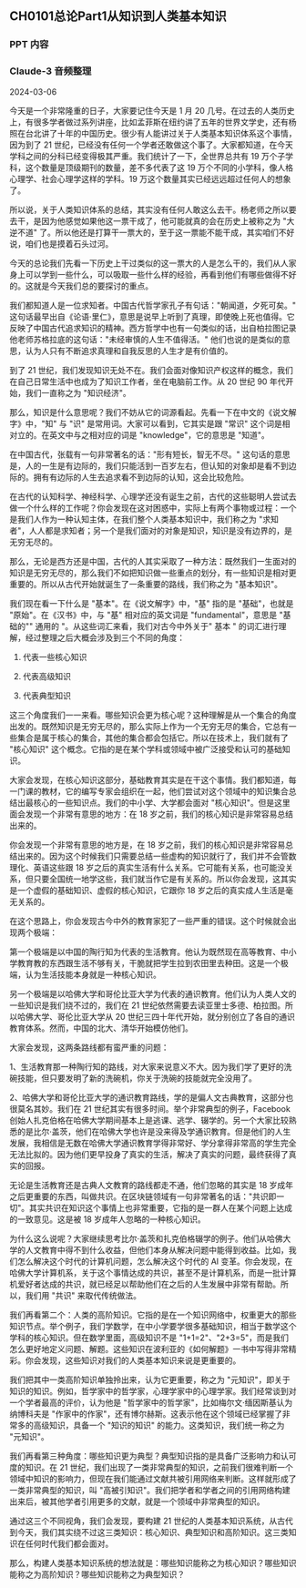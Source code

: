 ## CH0101总论Part1从知识到人类基本知识

### PPT 内容

### Claude-3 音频整理

2024-03-06

今天是一个非常隆重的日子，大家要记住今天是 1 月 20 几号。在过去的人类历史上，有很多学者做过系列讲座，比如孟菲斯在纽约讲了五年的世界文学史，还有杨照在台北讲了十年的中国历史。很少有人能讲过关于人类基本知识体系这个事情，因为到了 21 世纪，已经没有任何一个学者还敢做这个事了。大家都知道，在今天学科之间的分科已经变得极其严重。我们统计了一下，全世界总共有 19 万个子学科，这个数量是顶级期刊的数量，差不多代表了这 19 万个不同的小学科，像人格心理学、社会心理学这样的学科。19 万这个数量其实已经远远超过任何人的想象了。

所以说，关于人类知识体系的总结，其实没有任何人敢这么去干。杨老师之所以要去干，是因为他感觉如果他这一票干成了，他可能就真的会在历史上被称之为 "大逆不道" 了。所以他还是打算干一票大的，至于这一票能不能干成，其实咱们不好说，咱们也是摸着石头过河。

今天的总论我们先看一下历史上干过类似的这一票大的人是怎么干的，我们从人家身上可以学到一些什么，可以吸取一些什么样的经验，再看到他们有哪些做得不好的。这就是今天我们总的要探讨的重点。

我们都知道人是一位求知者。中国古代哲学家孔子有句话："朝闻道，夕死可矣。" 这句话最早出自《论语·里仁》，意思是说早上听到了真理，即使晚上死也值得。它反映了中国古代追求知识的精神。西方哲学中也有一句类似的话，出自柏拉图记录他老师苏格拉底的这句话："未经审慎的人生不值得活。" 他们也说的是类似的意思，认为人只有不断追求真理和自我反思的人生才是有价值的。

到了 21 世纪，我们发现知识无处不在。我们会面对像知识产权这样的概念，我们在自己日常生活中也成为了知识工作者，坐在电脑前工作。从 20 世纪 90 年代开始，我们一直称之为 "知识经济"。

那么，知识是什么意思呢？我们不妨从它的词源看起。先看一下在中文的《说文解字》中，"知" 与 "识" 是常用词。大家可以看到，它其实是跟 "常识" 这个词是相对立的。在英文中与之相对应的词是 "knowledge"，它的意思是 "知道"。

在中国古代，张载有一句非常著名的话："形有短长，智无不尽。" 这句话的意思是，人的一生是有边际的，我们只能活到一百岁左右，但认知的对象却是看不到边际的。拥有有边际的人生去追求看不到边际的认知，这会比较危险。

在古代的认知科学、神经科学、心理学还没有诞生之前，古代的这些聪明人尝试去做一个什么样的工作呢？你会发现在这对困惑中，实际上有两个事物或过程：一个是我们人作为一种认知主体，在我们整个人类基本知识中，我们称之为 "求知者"，人人都是求知者；另一个是我们面对的对象是知识，知识是没有边界的，是无穷无尽的。

那么，无论是西方还是中国，古代的人其实采取了一种方法：既然我们一生面对的知识是无穷无尽的，那么我们不如把知识做一些重点的划分，有一些知识是相对更重要的。所以从古代开始就诞生了一条重要的路线，我们称之为 "基本知识"。

我们现在看一下什么是 "基本"。在《说文解字》中，"基" 指的是 "基础"，也就是 "原始"。在《汉书》中，与 "基" 相对应的英文词是 "fundamental"，意思是 "基础的"" 通用的 "。从这些词汇来看，我们对古今中外关于" 基本 " 的词汇进行理解，经过整理之后大概会涉及到三个不同的角度：

1. 代表一些核心知识

2. 代表高级知识

3. 代表典型知识

这三个角度我们一一来看。哪些知识会更为核心呢？这种理解是从一个集合的角度出发的。既然知识是无穷无尽的，那么实际上作为一个无穷无尽的集合，它总有一些集合是属于核心的集合，其他的集合都会包括它。所以在技术上，我们就有了 "核心知识" 这个概念。它指的是在某个学科或领域中被广泛接受和认可的基础知识。

大家会发现，在核心知识这部分，基础教育其实是在干这个事情。我们都知道，每一门课的教材，它的编写专家会组织在一起，他们尝试对这个领域中的知识集合总结出最核心的一些知识点。我们的中小学、大学都会面对 "核心知识"。但是这里面会发现一个非常有意思的地方：在 18 岁之前，我们的核心知识是非常容易总结出来的。

你会发现一个非常有意思的地方是，在 18 岁之前，我们的核心知识是非常容易总结出来的。因为这个时候我们只需要总结一些虚构的知识就行了，我们并不会管数理化、英语这些跟 18 岁之后的真实生活有什么关系。它可能有关系，也可能没关系，但只要全国统一地学这些，我们就当作它是有关系的。所以你会发现，这其实是一个虚假的基础知识、虚假的核心知识，它跟你 18 岁之后的真实成人生活是毫无关系的。

在这个思路上，你会发现古今中外的教育家犯了一些严重的错误。这个时候就会出现两个极端：

第一个极端是以中国的陶行知为代表的生活教育。他认为既然现在高等教育、中小学教育教的东西跟生活不够有关，干脆就把学生拉到农田里去种田。这是一个极端，认为生活技能本身就是一种核心知识。

另一个极端是以哈佛大学和哥伦比亚大学为代表的通识教育。他们认为人类人文的一些知识是我们绕不过的，我们在 21 世纪依然需要去读亚里士多德、柏拉图。所以哈佛大学、哥伦比亚大学从 20 世纪三四十年代开始，就分别创立了各自的通识教育体系。然而，中国的北大、清华开始模仿他们。

大家会发现，这两条路线都有蛮严重的问题：

1、生活教育那一种陶行知的路线，对大家来说意义不大。因为我们学了更好的洗碗技能，但只要发明了新的洗碗机，你关于洗碗的技能就完全没用了。

2、哈佛大学和哥伦比亚大学的通识教育路线，学的是偏人文古典教育，这部分也很莫名其妙。我们在 21 世纪其实有很多时间。举个非常典型的例子，Facebook 创始人扎克伯格在哈佛大学期间基本上是逃课、逃学、辍学的。另一个大家比较熟悉的是比尔·盖茨，他们在哈佛大学也许是没来得及学通识教育。但是他们的人生发展，我相信是无数在哈佛大学通识教育学得非常好、学分拿得非常高的学生完全无法比拟的。因为他们更早投身了真实的生活，解决了真实的问题，最终获得了真实的回报。

无论是生活教育还是古典人文教育的路线都走不通，他们忽略的其实是 18 岁成年之后更重要的东西，叫做共识。在区块链领域有一句非常著名的话："共识即一切"。其实共识在知识这个事情上也非常重要，它指的是一群人在某个问题上达成的一致意见。这是被 18 岁成年人忽略的一种核心知识。

为什么这么说呢？大家继续思考比尔·盖茨和扎克伯格辍学的例子。他们从哈佛大学的人文教育中得不到什么收益，但他们本身从解决问题中能得到收益。比如，我们怎么解决这个时代的计算机问题，怎么解决这个时代的 AI 变革。你会发现，在哈佛大学计算机系，关于这个事情达成的共识，甚至不是计算机系，而是一批计算机爱好者达成的共识，就已经足以帮助他们在之后的人生发展中非常有帮助。所以，我们用 "共识" 来取代传统做法。

我们再看第二个：人类的高阶知识。它指的是在一个知识网络中，权重更大的那些知识节点。举个例子，我们学数学，在中小学要学很多基础知识，相当于数学这个学科的核心知识。但在数学里面，高级知识不是 "1+1=2"、"2+3=5"，而是我们怎么更好地定义问题、解题。这些知识在波利亚的《如何解题》一书中写得非常精彩。你会发现，这些知识对我们的人类基本知识来说是更重要的。

我们把其中一类高阶知识单独拎出来，认为它更重要，称之为 "元知识"，即关于知识的知识。例如，哲学家中的哲学家，心理学家中的心理学家。我们经常谈到对一个学者最高的评价，认为他是 "哲学家中的哲学家"，比如梅尔文·缅因斯基认为纳博科夫是 "作家中的作家"，还有博尔赫斯。这表示他在这个领域已经掌握了非常多的高级知识，具备一个 "知识的知识" 的能力。这类知识，我们统一称之为 "元知识"。

我们再看第三种角度：哪些知识更为典型？典型知识指的是具备广泛影响力和认可度的知识。在 21 世纪，我们出现了一类非常典型的知识，之前我们很难判断一个领域中知识的影响力，但现在我们能通过文献共被引用网络来判断。这样就形成了一类非常典型的知识，叫 "高被引知识"。我们把学者和学者之间的引用网络构建出来后，被其他学者引用更多的文献，就是一个领域中非常典型的知识。

通过这三个不同视角，我们会发现，要构建 21 世纪的人类基本知识系统，从古代到今天，我们其实绕不过这三类知识：核心知识、典型知识和高阶知识。这三类知识在任何时代我们都会面对。

那么，构建人类基本知识系统的想法就是：哪些知识能称之为核心知识？哪些知识能称之为高阶知识？哪些知识能称之为典型知识？